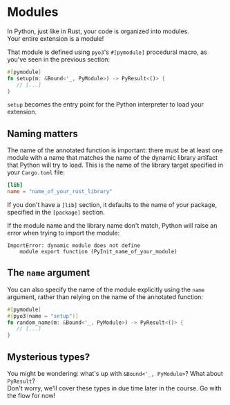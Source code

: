 # Modules

In Python, just like in Rust, your code is organized into modules.\
Your entire extension is a module!

That module is defined using `pyo3`'s `#[pymodule]` procedural macro, as
you've seen in the previous section:

```rust
#[pymodule]
fn setup(m: &Bound<'_, PyModule>) -> PyResult<()> {
   // [...]
}
```

`setup` becomes the entry point for the Python interpreter to load your extension.

## Naming matters

The name of the annotated function is important: there must be at least one module with a name that matches the name of
the dynamic library artifact that Python will try to load.
This is the name of the library target specified in your `Cargo.toml` file:

```toml
[lib]
name = "name_of_your_rust_library"
```

If you don't have a `[lib]` section, it defaults to the name of your package,
specified in the `[package]` section.

If the module name and the library name don't match, Python will raise an error when trying to import the module:

```text
ImportError: dynamic module does not define 
    module export function (PyInit_name_of_your_module)
```

## The `name` argument

You can also specify the name of the module explicitly using the `name` argument,
rather than relying on the name of the annotated function:

```rust
#[pymodule]
#[pyo3(name = "setup")]
fn random_name(m: &Bound<'_, PyModule>) -> PyResult<()> {
   // [...]
}
```

## Mysterious types?

You might be wondering: what's up with `&Bound<'_, PyModule>`? What about `PyResult`?\
Don't worry, we'll cover these types in due time later in the course.
Go with the flow for now!
